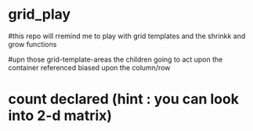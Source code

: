 # grid_play

#this   repo  will  rremind me to  play  with  grid   templates and the shrinkk  and grow functions


#upn those grid-template-areas the  children going to act upon  the container  referenced biased upon the column/row
#  count declared (hint :  you  can look into    2-d matrix)
